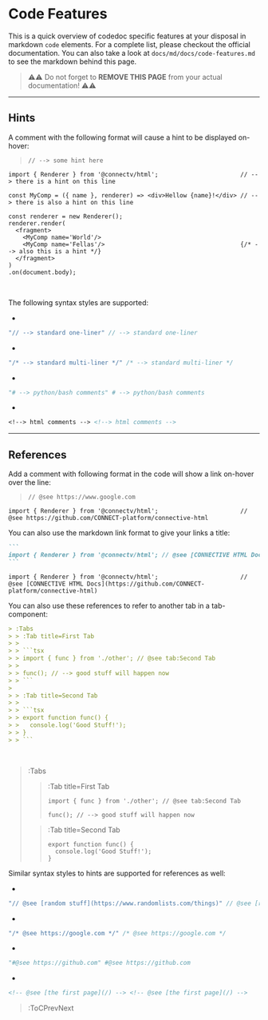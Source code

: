 # Code Features

This is a quick overview of codedoc specific features at your disposal in markdown
`code` elements. For a complete list, please checkout the official documentation.
You can also take a look at `docs/md/docs/code-features.md` to see the markdown behind this page.

> ⚠️⚠️
> Do not forget to **REMOVE THIS PAGE** from your actual documentation!
> ⚠️⚠️

<hr>

## Hints

A comment with the following format will cause a hint to be displayed on-hover:

> `// --> some hint here`

```tsx | index.tsx
import { Renderer } from '@connectv/html';                       // --> there is a hint on this line

const MyComp = ({ name }, renderer) => <div>Hellow {name}!</div> // --> there is also a hint on this line

const renderer = new Renderer();
renderer.render(
  <fragment>
    <MyComp name='World'/>
    <MyComp name='Fellas'/>                                      {/* --> also this is a hint */}
  </fragment>
)
.on(document.body);
```

<br>

The following syntax styles are supported:

- 
```go
"// --> standard one-liner" // --> standard one-liner
```
- 
```java
"/* --> standard multi-liner */" /* --> standard multi-liner */
```
- 
```py
"# --> python/bash comments" # --> python/bash comments
```
- 
```md
<‌!--> html comments --> <!--> html comments -->
```


<hr>

## References

Add a comment with following format in the code will show a link on-hover over the line:

> `// @see https://www.google.com`

```tsx
import { Renderer } from '@connectv/html';                       // @see https://github.com/CONNECT-platform/connective-html
```

You can also use the markdown link format to give your links a title:

````md | --no-wmbar
```
import { Renderer } from '@connectv/html'; // @see [CONNECTIVE HTML Docs](https://github.com/CONNECT-platform/connective-html)
```
````
```tsx
import { Renderer } from '@connectv/html';                       // @see [CONNECTIVE HTML Docs](https://github.com/CONNECT-platform/connective-html)
```

You can also use these references to refer to another tab in a tab-component:

```md | some-doc.md
> :Tabs
> > :Tab title=First Tab
> >
> > ```tsx
> > import { func } from './other'; // @see tab:Second Tab
> >
> > func(); // --> good stuff will happen now
> > ```
>
> > :Tab title=Second Tab
> >
> > ```tsx
> > export function func() {
> >   console.log('Good Stuff!');
> > }
> > ```
```
<br>

> :Tabs
> > :Tab title=First Tab
> >
> > ```tsx
> > import { func } from './other'; // @see tab:Second Tab
> >
> > func(); // --> good stuff will happen now
> > ```
>
> > :Tab title=Second Tab
> >
> > ```tsx
> > export function func() {
> >   console.log('Good Stuff!');
> > }
> > ```

Similar syntax styles to hints are supported for references as well:

- 
```js
"// @‌see [random stuff](https://www.randomlists.com/things)" // @see [random stuff](https://www.randomlists.com/things)
```
- 
```go
"/* @‌see https://google.com */" /* @see https://google.com */
```
- 
```python
"#@see https://github.com" #@see https://github.com
```
- 
```html
<!-- @‌see [the first page](/) --> <!-- @see [the first page](/) -->
```


> :ToCPrevNext